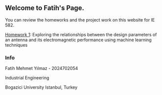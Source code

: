 ## Welcome to Fatih's Page.

You can review the homeworks and the project work on this website for IE 582. 

[Homework 1](fall-24-fatihmehmetyilmaz1\files\Homework1.html): Exploring the relationships between the design parameters of an antenna and its electromagnetic performance using machine learning techniques

### Info

Fatih Mehmet Yılmaz - 2024702054

Industrial Engineering

Bogazici University 
Istanbul, Turkey

